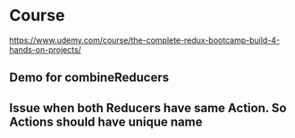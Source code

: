 # Course
https://www.udemy.com/course/the-complete-redux-bootcamp-build-4-hands-on-projects/

## Demo for combineReducers

## Issue when both Reducers have same Action. So Actions should have unique name
